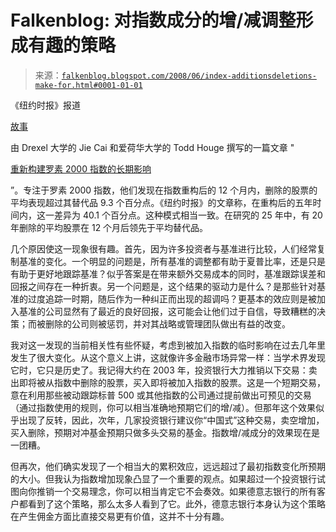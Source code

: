 <!--yml

category: 未分类

date: 2024-05-12 23:16:52

-->

# Falkenblog: 对指数成分的增/减调整形成有趣的策略

> 来源：[`falkenblog.blogspot.com/2008/06/index-additionsdeletions-make-for.html#0001-01-01`](http://falkenblog.blogspot.com/2008/06/index-additionsdeletions-make-for.html#0001-01-01)

《纽约时报》报道

[故事](http://www.nytimes.com/2008/06/01/business/01stra.html)

由 Drexel 大学的 Jie Cai 和爱荷华大学的 Todd Houge 撰写的一篇文章 "

[重新构建罗素 2000 指数的长期影响](http://papers.ssrn.com/sol3/papers.cfm?abstract_id=970839)

”。专注于罗素 2000 指数，他们发现在指数重构后的 12 个月内，删除的股票的平均表现超过其替代品 9.3 个百分点。《纽约时报》的文章称，在重构后的五年时间内，这一差异为 40.1 个百分点。这种模式相当一致。在研究的 25 年中，有 20 年删除的平均股票在 12 个月后领先于平均替代品。

几个原因使这一现象很有趣。首先，因为许多投资者与基准进行比较，人们经常复制基准的变化。一个明显的问题是，所有基准的调整都有助于夏普比率，还是只是有助于更好地跟踪基准？似乎答案是在带来额外交易成本的同时，基准跟踪误差和回报之间存在一种折衷。另一个问题是，这个结果的驱动力是什么？是那些针对基准的过度追踪一时期，随后作为一种纠正而出现的超调吗？更基本的效应则是被加入基准的公司显然有了最近的良好回报，这可能会让他们过于自信，导致糟糕的决策；而被删除的公司则被惩罚，并对其战略或管理团队做出有益的改变。

我对这一发现的当前相关性有些怀疑，考虑到被加入指数的临时影响在过去几年里发生了很大变化。从这个意义上讲，这就像许多金融市场异常一样：当学术界发现它时，它只是历史了。我记得大约在 2003 年，投资银行大力推销以下交易：卖出即将被从指数中删除的股票，买入即将被加入指数的股票。这是一个短期交易，意在利用那些被动跟踪标普 500 或其他指数的公司通过提前做出可预见的交易（通过指数使用的规则，你可以相当准确地预期它们的增/减）。但那年这个效果似乎出现了反转，因此，次年，几家投资银行建议你“中国式”这种交易，卖空增加，买入删除，预期对冲基金预期只做多头交易的基金。指数增/减成分的效果现在是一团糟。

但再次，他们确实发现了一个相当大的累积效应，远远超过了最初指数变化所预期的大小。但我认为指数增加现象凸显了一个重要的观点。如果超过一个投资银行试图向你推销一个交易理念，你可以相当肯定它不会奏效。如果德意志银行的所有客户都看到了这个策略，那么太多人看到了它。此外，德意志银行本身认为这个策略在产生佣金方面比直接交易更有价值，这并不十分有趣。
